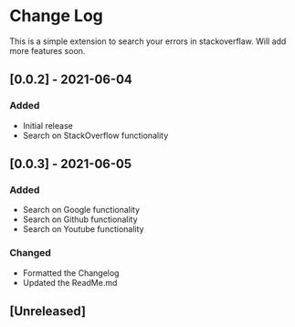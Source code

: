 # Change Log

This is a simple extension to search your errors in stackoverflaw. Will add more features soon.

## [0.0.2] - 2021-06-04
### Added
- Initial release
- Search on StackOverflow functionality

## [0.0.3] - 2021-06-05
### Added
- Search on Google functionality
- Search on Github functionality
- Search on Youtube functionality

### Changed
- Formatted the Changelog
- Updated the ReadMe.md

## [Unreleased]
